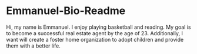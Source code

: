 # Emmanuel-Bio-Readme
Hi, my name is Emmanuel. I enjoy playing basketball and reading. My goal is to become a successful real estate agent by the age of 23. Additionally, I want will create a foster home organization to adopt children and provide them with a better life.
